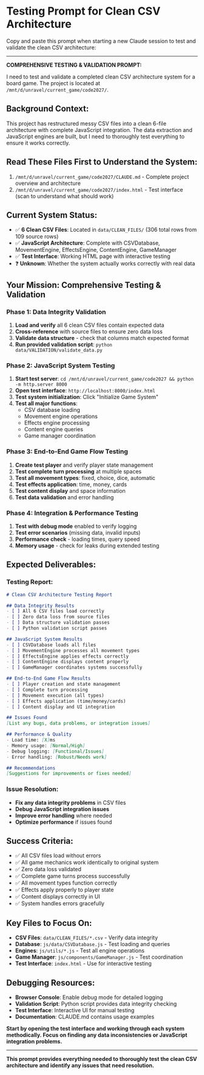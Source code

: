 # Testing Prompt for Clean CSV Architecture

Copy and paste this prompt when starting a new Claude session to test and validate the clean CSV architecture:

---

**COMPREHENSIVE TESTING & VALIDATION PROMPT:**

I need to test and validate a completed clean CSV architecture system for a board game. The project is located at `/mnt/d/unravel/current_game/code2027/`.

## **Background Context:**
This project has restructured messy CSV files into a clean 6-file architecture with complete JavaScript integration. The data extraction and JavaScript engines are built, but I need to thoroughly test everything to ensure it works correctly.

## **Read These Files First to Understand the System:**
1. `/mnt/d/unravel/current_game/code2027/CLAUDE.md` - Complete project overview and architecture
2. `/mnt/d/unravel/current_game/code2027/index.html` - Test interface (scan to understand what should work)

## **Current System Status:**
- ✅ **6 Clean CSV Files**: Located in `data/CLEAN_FILES/` (306 total rows from 109 source rows)
- ✅ **JavaScript Architecture**: Complete with CSVDatabase, MovementEngine, EffectsEngine, ContentEngine, GameManager
- ✅ **Test Interface**: Working HTML page with interactive testing
- ❓ **Unknown**: Whether the system actually works correctly with real data

## **Your Mission: Comprehensive Testing & Validation**

### **Phase 1: Data Integrity Validation**
1. **Load and verify** all 6 clean CSV files contain expected data
2. **Cross-reference** with source files to ensure zero data loss
3. **Validate data structure** - check that columns match expected format
4. **Run provided validation script**: `python data/VALIDATION/validate_data.py`

### **Phase 2: JavaScript System Testing**
1. **Start test server**: `cd /mnt/d/unravel/current_game/code2027 && python -m http.server 8000`
2. **Open test interface**: `http://localhost:8000/index.html`
3. **Test system initialization**: Click "Initialize Game System"
4. **Test all major functions**:
   - CSV database loading
   - Movement engine operations
   - Effects engine processing
   - Content engine queries
   - Game manager coordination

### **Phase 3: End-to-End Game Flow Testing**
1. **Create test player** and verify player state management
2. **Test complete turn processing** at multiple spaces
3. **Test all movement types**: fixed, choice, dice, automatic
4. **Test effects application**: time, money, cards
5. **Test content display** and space information
6. **Test data validation** and error handling

### **Phase 4: Integration & Performance Testing**
1. **Test with debug mode** enabled to verify logging
2. **Test error scenarios** (missing data, invalid inputs)
3. **Performance check** - loading times, query speed
4. **Memory usage** - check for leaks during extended testing

## **Expected Deliverables:**

### **Testing Report:**
```markdown
# Clean CSV Architecture Testing Report

## Data Integrity Results
- [ ] All 6 CSV files load correctly
- [ ] Zero data loss from source files
- [ ] Data structure validation passes
- [ ] Python validation script passes

## JavaScript System Results  
- [ ] CSVDatabase loads all files
- [ ] MovementEngine processes all movement types
- [ ] EffectsEngine applies effects correctly
- [ ] ContentEngine displays content properly
- [ ] GameManager coordinates systems successfully

## End-to-End Game Flow Results
- [ ] Player creation and state management
- [ ] Complete turn processing
- [ ] Movement execution (all types)
- [ ] Effects application (time/money/cards)
- [ ] Content display and UI integration

## Issues Found
[List any bugs, data problems, or integration issues]

## Performance & Quality
- Load time: [X]ms
- Memory usage: [Normal/High]
- Debug logging: [Functional/Issues]
- Error handling: [Robust/Needs work]

## Recommendations
[Suggestions for improvements or fixes needed]
```

### **Issue Resolution:**
- **Fix any data integrity problems** in CSV files
- **Debug JavaScript integration issues** 
- **Improve error handling** where needed
- **Optimize performance** if issues found

## **Success Criteria:**
- ✅ All CSV files load without errors
- ✅ All game mechanics work identically to original system
- ✅ Zero data loss validated
- ✅ Complete game turns process successfully
- ✅ All movement types function correctly
- ✅ Effects apply properly to player state
- ✅ Content displays correctly in UI
- ✅ System handles errors gracefully

## **Key Files to Focus On:**
- **CSV Files**: `data/CLEAN_FILES/*.csv` - Verify data integrity
- **Database**: `js/data/CSVDatabase.js` - Test loading and queries
- **Engines**: `js/utils/*.js` - Test all engine operations
- **Game Manager**: `js/components/GameManager.js` - Test coordination
- **Test Interface**: `index.html` - Use for interactive testing

## **Debugging Resources:**
- **Browser Console**: Enable debug mode for detailed logging
- **Validation Script**: Python script provides data integrity checking
- **Test Interface**: Interactive UI for manual testing
- **Documentation**: CLAUDE.md contains usage examples

**Start by opening the test interface and working through each system methodically. Focus on finding any data inconsistencies or JavaScript integration problems.**

---

**This prompt provides everything needed to thoroughly test the clean CSV architecture and identify any issues that need resolution.**